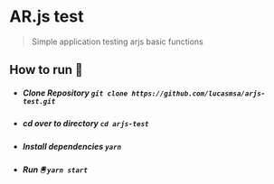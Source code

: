 # AR.js test 
> Simple application testing arjs basic functions
## How to run 🔖

- ##### Clone Repository `git clone https://github.com/lucasmsa/arjs-test.git` <br>
- ##### cd over to directory `cd arjs-test` <br>
- ##### Install dependencies  `yarn` <br>
- ##### Run 🖲 ``yarn start``
